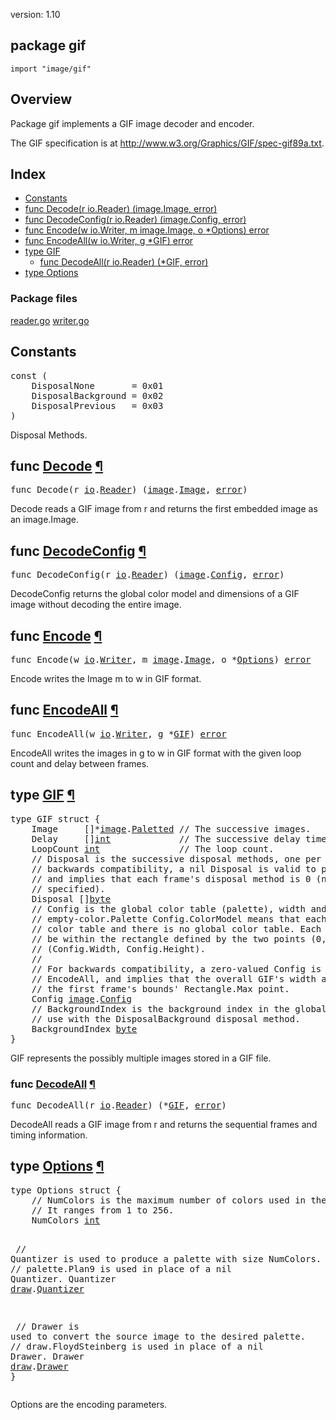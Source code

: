 version: 1.10
## package gif

  `import "image/gif"`

## Overview

Package gif implements a GIF image decoder and encoder.

The GIF specification is at http://www.w3.org/Graphics/GIF/spec-gif89a.txt.

## Index

- [Constants](#pkg-constants)
- [func Decode(r io.Reader) (image.Image, error)](#Decode)
- [func DecodeConfig(r io.Reader) (image.Config, error)](#DecodeConfig)
- [func Encode(w io.Writer, m image.Image, o *Options) error](#Encode)
- [func EncodeAll(w io.Writer, g *GIF) error](#EncodeAll)
- [type GIF](#GIF)
  - [func DecodeAll(r io.Reader) (*GIF, error)](#DecodeAll)
- [type Options](#Options)

### Package files
 [reader.go](//github.com/golang/go/blob/2ea7d3461bb41d0ae12b56ee52d43314bcdb97f9/src/image/gif/reader.go) [writer.go](//github.com/golang/go/blob/2ea7d3461bb41d0ae12b56ee52d43314bcdb97f9/src/image/gif/writer.go)

<h2 id="pkg-constants">Constants</h2>

<pre>const (
    <span id="DisposalNone">DisposalNone</span>       = 0x01
    <span id="DisposalBackground">DisposalBackground</span> = 0x02
    <span id="DisposalPrevious">DisposalPrevious</span>   = 0x03
)</pre>

Disposal Methods.

<h2 id="Decode">func <a href="//github.com/golang/go/blob/2ea7d3461bb41d0ae12b56ee52d43314bcdb97f9/src/image/gif/reader.go#L549">Decode</a>
    <a href="#Decode">¶</a></h2>
<pre>func Decode(r <a href="/io/">io</a>.<a href="/io/#Reader">Reader</a>) (<a href="/image/">image</a>.<a href="/image/#Image">Image</a>, <a href="/builtin/#error">error</a>)</pre>

Decode reads a GIF image from r and returns the first embedded image as an
image.Image.

<h2 id="DecodeConfig">func <a href="//github.com/golang/go/blob/2ea7d3461bb41d0ae12b56ee52d43314bcdb97f9/src/image/gif/reader.go#L606">DecodeConfig</a>
    <a href="#DecodeConfig">¶</a></h2>
<pre>func DecodeConfig(r <a href="/io/">io</a>.<a href="/io/#Reader">Reader</a>) (<a href="/image/">image</a>.<a href="/image/#Config">Config</a>, <a href="/builtin/#error">error</a>)</pre>

DecodeConfig returns the global color model and dimensions of a GIF image
without decoding the entire image.

<h2 id="Encode">func <a href="//github.com/golang/go/blob/2ea7d3461bb41d0ae12b56ee52d43314bcdb97f9/src/image/gif/writer.go#L411">Encode</a>
    <a href="#Encode">¶</a></h2>
<pre>func Encode(w <a href="/io/">io</a>.<a href="/io/#Writer">Writer</a>, m <a href="/image/">image</a>.<a href="/image/#Image">Image</a>, o *<a href="#Options">Options</a>) <a href="/builtin/#error">error</a></pre>

Encode writes the Image m to w in GIF format.

<h2 id="EncodeAll">func <a href="//github.com/golang/go/blob/2ea7d3461bb41d0ae12b56ee52d43314bcdb97f9/src/image/gif/writer.go#L362">EncodeAll</a>
    <a href="#EncodeAll">¶</a></h2>
<pre>func EncodeAll(w <a href="/io/">io</a>.<a href="/io/#Writer">Writer</a>, g *<a href="#GIF">GIF</a>) <a href="/builtin/#error">error</a></pre>

EncodeAll writes the images in g to w in GIF format with the given loop count
and delay between frames.

<h2 id="GIF">type <a href="//github.com/golang/go/blob/2ea7d3461bb41d0ae12b56ee52d43314bcdb97f9/src/image/gif/reader.go#L558">GIF</a>
    <a href="#GIF">¶</a></h2>
<pre>type GIF struct {
<span id="GIF.Image"></span>    Image     []*<a href="/image/">image</a>.<a href="/image/#Paletted">Paletted</a> <span class="comment">// The successive images.</span>
<span id="GIF.Delay"></span>    Delay     []<a href="/builtin/#int">int</a>             <span class="comment">// The successive delay times, one per frame, in 100ths of a second.</span>
<span id="GIF.LoopCount"></span>    LoopCount <a href="/builtin/#int">int</a>               <span class="comment">// The loop count.</span>
<span id="GIF.Disposal"></span>    <span class="comment">// Disposal is the successive disposal methods, one per frame. For</span>
    <span class="comment">// backwards compatibility, a nil Disposal is valid to pass to EncodeAll,</span>
    <span class="comment">// and implies that each frame&#39;s disposal method is 0 (no disposal</span>
    <span class="comment">// specified).</span>
    Disposal []<a href="/builtin/#byte">byte</a>
<span id="GIF.Config"></span>    <span class="comment">// Config is the global color table (palette), width and height. A nil or</span>
    <span class="comment">// empty-color.Palette Config.ColorModel means that each frame has its own</span>
    <span class="comment">// color table and there is no global color table. Each frame&#39;s bounds must</span>
    <span class="comment">// be within the rectangle defined by the two points (0, 0) and</span>
    <span class="comment">// (Config.Width, Config.Height).</span>
    <span class="comment">//</span>
    <span class="comment">// For backwards compatibility, a zero-valued Config is valid to pass to</span>
    <span class="comment">// EncodeAll, and implies that the overall GIF&#39;s width and height equals</span>
    <span class="comment">// the first frame&#39;s bounds&#39; Rectangle.Max point.</span>
    Config <a href="/image/">image</a>.<a href="/image/#Config">Config</a>
<span id="GIF.BackgroundIndex"></span>    <span class="comment">// BackgroundIndex is the background index in the global color table, for</span>
    <span class="comment">// use with the DisposalBackground disposal method.</span>
    BackgroundIndex <a href="/builtin/#byte">byte</a>
}</pre>

GIF represents the possibly multiple images stored in a GIF file.

<h3 id="DecodeAll">func <a href="//github.com/golang/go/blob/2ea7d3461bb41d0ae12b56ee52d43314bcdb97f9/src/image/gif/reader.go#L584">DecodeAll</a>
    <a href="#DecodeAll">¶</a></h3>
<pre>func DecodeAll(r <a href="/io/">io</a>.<a href="/io/#Reader">Reader</a>) (*<a href="#GIF">GIF</a>, <a href="/builtin/#error">error</a>)</pre>

DecodeAll reads a GIF image from r and returns the sequential frames and timing
information.

<h2 id="Options">type <a href="//github.com/golang/go/blob/2ea7d3461bb41d0ae12b56ee52d43314bcdb97f9/src/image/gif/writer.go#L346">Options</a>
    <a href="#Options">¶</a></h2>
<pre>type Options struct {
<span id="Options.NumColors"></span>    <span class="comment">// NumColors is the maximum number of colors used in the image.</span>
    <span class="comment">// It ranges from 1 to 256.</span>
    NumColors <a href="/builtin/#int">int</a>

<span id="Options.Quantizer"></span>    <span class="comment">// Quantizer is used to produce a palette with size NumColors.</span>
    <span class="comment">// palette.Plan9 is used in place of a nil Quantizer.</span>
    Quantizer <a href="/image/draw/">draw</a>.<a href="/image/draw/#Quantizer">Quantizer</a>

<span id="Options.Drawer"></span>    <span class="comment">// Drawer is used to convert the source image to the desired palette.</span>
    <span class="comment">// draw.FloydSteinberg is used in place of a nil Drawer.</span>
    Drawer <a href="/image/draw/">draw</a>.<a href="/image/draw/#Drawer">Drawer</a>
}</pre>

Options are the encoding parameters.



